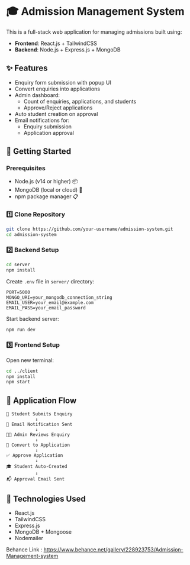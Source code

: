 # 🎓 Admission Management System

This is a full-stack web application for managing admissions built using:
- **Frontend**: React.js + TailwindCSS
- **Backend**: Node.js + Express.js + MongoDB

## ✨ Features

- Enquiry form submission with popup UI
- Convert enquiries into applications
- Admin dashboard:
  - Count of enquiries, applications, and students
  - Approve/Reject applications
- Auto student creation on approval
- Email notifications for:
  - Enquiry submission
  - Application approval

## 🚀 Getting Started

### Prerequisites
- Node.js (v14 or higher) 📦
- MongoDB (local or cloud) 🍃
- npm package manager 📋

### 1️⃣ Clone Repository

```bash
git clone https://github.com/your-username/admission-system.git
cd admission-system
```

### 2️⃣ Backend Setup

```bash
cd server
npm install
```

Create `.env` file in `server/` directory:

```env
PORT=5000
MONGO_URI=your_mongodb_connection_string
EMAIL_USER=your_email@example.com
EMAIL_PASS=your_email_password
```

Start backend server:

```bash
npm run dev
```

### 3️⃣ Frontend Setup

Open new terminal:

```bash
cd ../client
npm install
npm start
```

## 🎯 Application Flow

```
📝 Student Submits Enquiry
           ↓
📧 Email Notification Sent
           ↓
👨‍💼 Admin Reviews Enquiry
           ↓
🔄 Convert to Application
           ↓
✅ Approve Application
           ↓
🎓 Student Auto-Created
           ↓
📬 Approval Email Sent
```

## 🧪 Technologies Used

- React.js
- TailwindCSS
- Express.js
- MongoDB + Mongoose
- Nodemailer


Behance Link :  https://www.behance.net/gallery/228923753/Admission-Management-system

